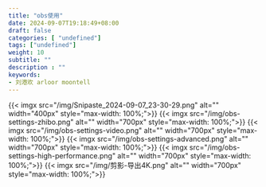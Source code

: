 ```yaml
---
title: "obs使用"
date: 2024-09-07T19:18:49+08:00
draft: false
categories: [ "undefined"]
tags: ["undefined"]
weight: 10
subtitle: ""
description : ""
keywords:
- 刘港欢 arloor moontell
---
```



{{< imgx src="/img/Snipaste_2024-09-07_23-30-29.png" alt="" width="400px" style="max-width: 100%;">}}
{{< imgx src="/img/obs-settings-zhibo.png" alt="" width="700px" style="max-width: 100%;">}}
{{< imgx src="/img/obs-settings-video.png" alt="" width="700px" style="max-width: 100%;">}}
{{< imgx src="/img/obs-settings-advanced.png" alt="" width="700px" style="max-width: 100%;">}}
{{< imgx src="/img/obs-settings-high-performance.png" alt="" width="700px" style="max-width: 100%;">}}
{{< imgx src="/img/剪影-导出4K.png" alt="" width="700px" style="max-width: 100%;">}}